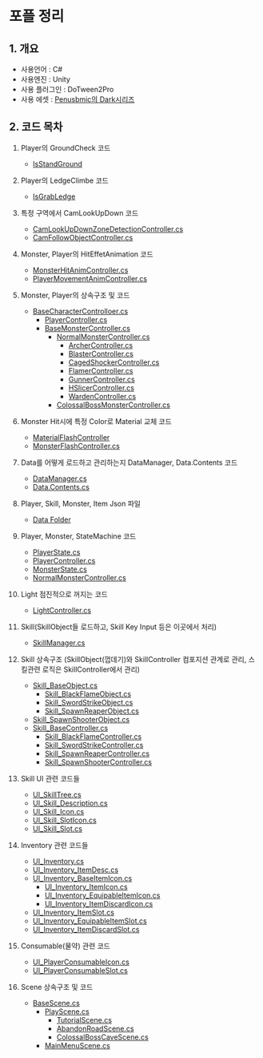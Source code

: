 
# 포플 정리

## 1. 개요
- 사용언어 : C#
- 사용엔진 : Unity
- 사용 플러그인 : DoTween2Pro
- 사용 에셋 : [Penusbmic의 Dark시리즈](https://itch.io/c/1748382/all-of-the-dark-series-patreon-tier-2-series-click-here/)

## 2. 코드 목차
1. Player의 GroundCheck 코드
    - [IsStandGround](https://github.com/dlwlgn21/Unity2DPortfolio/blob/d1a1139ef97a6c9141af5f7b15228c5e2b54e6b7/Assets/Scripts/StateMachines/Player/PlayerStates.cs#L52)
2. Player의 LedgeClimbe 코드
    - [IsGrabLedge](https://github.com/dlwlgn21/Unity2DPortfolio/blob/d1a1139ef97a6c9141af5f7b15228c5e2b54e6b7/Assets/Scripts/StateMachines/Player/PlayerStates.cs#L382)
	
3. 특정 구역에서 CamLookUpDown 코드
    - [CamLookUpDownZoneDetectionController.cs](https://github.com/dlwlgn21/Unity2DPortfolio/blob/main/Assets/Scripts/Controller/CamLookUpDownZoneDetectionController.cs)
    - [CamFollowObjectController.cs](https://github.com/dlwlgn21/Unity2DPortfolio/blob/main/Assets/Scripts/Contents/Cam/CamFollowObjectController.cs)
    
4. Monster, Player의 HitEffetAnimation 코드
    - [MonsterHitAnimController.cs](https://github.com/dlwlgn21/Unity2DPortfolio/blob/main/Assets/Scripts/Controller/MonsterHitAnimController.cs)
    - [PlayerMovementAnimController.cs](https://github.com/dlwlgn21/Unity2DPortfolio/blob/main/Assets/Scripts/Controller/PlayerMovementAnimController.cs)
	
5. Monster, Player의 상속구조 및 코드
    - [BaseCharacterControlloer.cs](https://github.com/dlwlgn21/Unity2DPortfolio/blob/main/Assets/Scripts/Controller/BaseCharacterController.cs)
        - [PlayerController.cs](https://github.com/dlwlgn21/Unity2DPortfolio/blob/main/Assets/Scripts/Controller/PlayerController.cs)
        - [BaseMonsterController.cs](https://github.com/dlwlgn21/Unity2DPortfolio/blob/main/Assets/Scripts/Controller/BaseMonsterController.cs)
           - [NormalMonsterController.cs](https://github.com/dlwlgn21/Unity2DPortfolio/blob/main/Assets/Scripts/Controller/NormalMonsterController.cs)
		     - [ArcherController.cs](https://github.com/dlwlgn21/Unity2DPortfolio/blob/main/Assets/Scripts/Controller/Monsters/ArcherController.cs)
			 - [BlasterController.cs](https://github.com/dlwlgn21/Unity2DPortfolio/blob/main/Assets/Scripts/Controller/Monsters/BlasterController.cs)
			 - [CagedShockerController.cs](https://github.com/dlwlgn21/Unity2DPortfolio/blob/main/Assets/Scripts/Controller/Monsters/CagedShockerController.cs)
			 - [FlamerController.cs](https://github.com/dlwlgn21/Unity2DPortfolio/blob/main/Assets/Scripts/Controller/Monsters/FlamerController.cs)
			 - [GunnerController.cs](https://github.com/dlwlgn21/Unity2DPortfolio/blob/main/Assets/Scripts/Controller/Monsters/GunnerController.cs)
			 - [HSlicerController.cs](https://github.com/dlwlgn21/Unity2DPortfolio/blob/main/Assets/Scripts/Controller/Monsters/HSlicerController.cs)
			 - [WardenController.cs](https://github.com/dlwlgn21/Unity2DPortfolio/blob/main/Assets/Scripts/Controller/Monsters/WardenController.cs)
	       - [ColossalBossMonsterController.cs](https://github.com/dlwlgn21/Unity2DPortfolio/blob/main/Assets/Scripts/Controller/Monsters/ColossalBossMonsterController.cs)
	
6. Monster Hit시에 특정 Color로 Material 교체 코드
	- [MaterialFlashController](https://github.com/dlwlgn21/Unity2DPortfolio/blob/main/Assets/Scripts/Contents/Flasher/MaterialFlashController.cs)
	- [MonsterFlashController.cs](https://github.com/dlwlgn21/Unity2DPortfolio/blob/main/Assets/Scripts/Contents/Flasher/MonsterFlashController.cs)
	
7. Data를 어떻게 로드하고 관리하는지 DataManager, Data.Contents 코드
	- [DataManager.cs](https://github.com/dlwlgn21/Unity2DPortfolio/blob/main/Assets/Scripts/Managers/Core/DataManager.cs)
	- [Data.Contents.cs](https://github.com/dlwlgn21/Unity2DPortfolio/blob/main/Assets/Scripts/Data/Data.Contents.cs)
	
8. Player, Skill, Monster, Item Json 파일
	- [Data Folder](https://github.com/dlwlgn21/Unity2DPortfolio/tree/main/Resources/Data)
	
9. Player, Monster, StateMachine 코드
	- [PlayerState.cs](https://github.com/dlwlgn21/Unity2DPortfolio/blob/main/Assets/Scripts/StateMachines/Player/PlayerStates.cs)
	- [PlayerController.cs](https://github.com/dlwlgn21/Unity2DPortfolio/blob/main/Assets/Scripts/Controller/PlayerController.cs)
	- [MonsterState.cs](https://github.com/dlwlgn21/Unity2DPortfolio/blob/main/Assets/Scripts/StateMachines/Monsters/MonsterStates.cs)
	- [NormalMonsterController.cs](https://github.com/dlwlgn21/Unity2DPortfolio/blob/main/Assets/Scripts/Controller/NormalMonsterController.cs)
	
10. Light 점진적으로 꺼지는 코드
	- [LightController.cs](https://github.com/dlwlgn21/Unity2DPortfolio/blob/main/Assets/Scripts/Controller/LightController.cs)
	
11. Skill(SkillObject들 로드하고, Skill Key Input 등은 이곳에서 처리)
    - [SkillManager.cs](https://github.com/dlwlgn21/Unity2DPortfolio/blob/main/Assets/Scripts/Managers/Contents/PlayerSkillManager.cs)
	
12. Skill 상속구조 (SkillObject(껍데기)와 SkillController 컴포지션 관계로 관리, 스킬관련 로직은 SkillController에서 관리)
	- [Skill_BaseObject.cs](https://github.com/dlwlgn21/Unity2DPortfolio/blob/main/Assets/Scripts/Contents/Player/PlayerSkill/Objects/Skill_BaseObject.cs)
		- [Skill_BlackFlameObject.cs](https://github.com/dlwlgn21/Unity2DPortfolio/blob/main/Assets/Scripts/Contents/Player/PlayerSkill/Objects/Skill_BlackFlameObject.cs)
		- [Skill_SwordStrikeObject.cs](https://github.com/dlwlgn21/Unity2DPortfolio/blob/main/Assets/Scripts/Contents/Player/PlayerSkill/Objects/Skill_SwordStrikeObject.cs)
		- [Skill_SpawnReaperObject.cs](https://github.com/dlwlgn21/Unity2DPortfolio/blob/main/Assets/Scripts/Contents/Player/PlayerSkill/Objects/Skill_SpawnReaperObject.cs)
	- [Skill_SpawnShooterObject.cs](https://github.com/dlwlgn21/Unity2DPortfolio/blob/main/Assets/Scripts/Contents/Player/PlayerSkill/Objects/Skill_SpawnShooterObject.cs)
	- [Skill_BaseController.cs](https://github.com/dlwlgn21/Unity2DPortfolio/blob/main/Assets/Scripts/Contents/Player/PlayerSkill/Controllers/Skill_BaseController.cs)
		- [Skill_BlackFlameController.cs](https://github.com/dlwlgn21/Unity2DPortfolio/blob/main/Assets/Scripts/Contents/Player/PlayerSkill/Controllers/Skill_BlackFlameController.cs)
		- [Skill_SwordStrikeController.cs](https://github.com/dlwlgn21/Unity2DPortfolio/blob/main/Assets/Scripts/Contents/Player/PlayerSkill/Controllers/Skill_SwordStrikeController.cs)
		- [Skill_SpawnReaperController.cs](https://github.com/dlwlgn21/Unity2DPortfolio/blob/main/Assets/Scripts/Contents/Player/PlayerSkill/Controllers/Skill_SpawnReaperController.cs)
		- [Skill_SpawnShooterController.cs](https://github.com/dlwlgn21/Unity2DPortfolio/blob/main/Assets/Scripts/Contents/Player/PlayerSkill/Controllers/Skill_SpawnShooterController.cs)
	
13. Skill UI 관련 코드들
    - [UI_SkillTree.cs](https://github.com/dlwlgn21/Unity2DPortfolio/blob/main/Assets/Scripts/UI/Skill/UI_SkillTree.cs)
	- [UI_Skill_Description.cs](https://github.com/dlwlgn21/Unity2DPortfolio/blob/main/Assets/Scripts/UI/Skill/UI_Skill_Description.cs)
	- [UI_Skill_Icon.cs](https://github.com/dlwlgn21/Unity2DPortfolio/blob/main/Assets/Scripts/UI/Skill/UI_Skill_Icon.cs)
	- [UI_Skill_SlotIcon.cs](https://github.com/dlwlgn21/Unity2DPortfolio/blob/main/Assets/Scripts/UI/Skill/UI_Skill_SlotIcon.cs)
	- [UI_Skill_Slot.cs](https://github.com/dlwlgn21/Unity2DPortfolio/blob/main/Assets/Scripts/UI/Skill/UI_Skill_Slot.cs)
	
14. Inventory 관련 코드들
    - [UI_Inventory.cs](https://github.com/dlwlgn21/Unity2DPortfolio/blob/main/Assets/Scripts/UI/UI_Inventory.cs)
    - [UI_Inventory_ItemDesc.cs](https://github.com/dlwlgn21/Unity2DPortfolio/blob/main/Assets/Scripts/UI/UI_Inventory_ItemDesc.cs)
	- [UI_Inventory_BaseItemIcon.cs](https://github.com/dlwlgn21/Unity2DPortfolio/blob/main/Assets/Scripts/UI/UI_Inventory_BaseItemIcon.cs)
		- [UI_Inventory_ItemIcon.cs](https://github.com/dlwlgn21/Unity2DPortfolio/blob/main/Assets/Scripts/UI/UI_Inventory_ItemIcon.cs)
		- [UI_Inventory_EquipableItemIcon.cs](https://github.com/dlwlgn21/Unity2DPortfolio/blob/main/Assets/Scripts/UI/UI_Inventory_EquipableItemIcon.cs)
		- [UI_Inventory_ItemDiscardIcon.cs](https://github.com/dlwlgn21/Unity2DPortfolio/blob/main/Assets/Scripts/UI/Inventory/UI_Inventory_ItemDiscardIcon.cs)
	- [UI_Inventory_ItemSlot.cs](https://github.com/dlwlgn21/Unity2DPortfolio/blob/main/Assets/Scripts/UI/UI_Inventory_ItemSlot.cs)
	- [UI_Inventory_EquipableItemSlot.cs](https://github.com/dlwlgn21/Unity2DPortfolio/blob/main/Assets/Scripts/UI/UI_Inventory_EquipableItemSlot.cs)
	- [UI_Inventory_ItemDiscardSlot.cs](https://github.com/dlwlgn21/Unity2DPortfolio/blob/main/Assets/Scripts/UI/Inventory/UI_Inventory_ItemDiscardSlot.cs)
	
15. Consumable(물약) 관련 코드
    - [UI_PlayerConsumableIcon.cs](https://github.com/dlwlgn21/Unity2DPortfolio/blob/main/Assets/Scripts/UI/UI_PlayerConsumableIcon.cs)
	- [UI_PlayerConsumableSlot.cs](https://github.com/dlwlgn21/Unity2DPortfolio/blob/main/Assets/Scripts/UI/UI_PlayerConsumableSlot.cs)
	
16. Scene 상속구조 및 코드
	- [BaseScene.cs](https://github.com/dlwlgn21/Unity2DPortfolio/blob/main/Assets/Scripts/Scenes/BaseScene.cs)
		- [PlayScene.cs](https://github.com/dlwlgn21/Unity2DPortfolio/blob/main/Assets/Scripts/Scenes/PlayScene.cs)
			- [TutorialScene.cs](https://github.com/dlwlgn21/Unity2DPortfolio/blob/main/Assets/Scripts/Scenes/TutorialScene.cs)
			- [AbandonRoadScene.cs](https://github.com/dlwlgn21/Unity2DPortfolio/blob/main/Assets/Scripts/Scenes/AbandonRoadScene.cs)
			- [ColossalBossCaveScene.cs](https://github.com/dlwlgn21/Unity2DPortfolio/blob/main/Assets/Scripts/Scenes/ColossalBossCaveScene.cs)
		- [MainMenuScene.cs](https://github.com/dlwlgn21/Unity2DPortfolio/blob/main/Assets/Scripts/Scenes/MainMenuScene.cs)